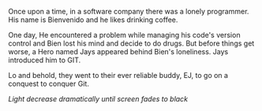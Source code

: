  Once upon a time, in a software company there was a lonely programmer.
His name is Bienvenido and he likes drinking coffee.
 
 One day, He encountered a problem while managing his code's version control and 
Bien lost his mind and decide to do drugs. But before things get worse, a Hero named Jays appeared behind Bien's loneliness. Jays introduced him to GIT.

Lo and behold, they went to their ever reliable buddy, EJ, to go on a conquest to conquer Git.

*Light decrease dramatically until screen fades to black*
